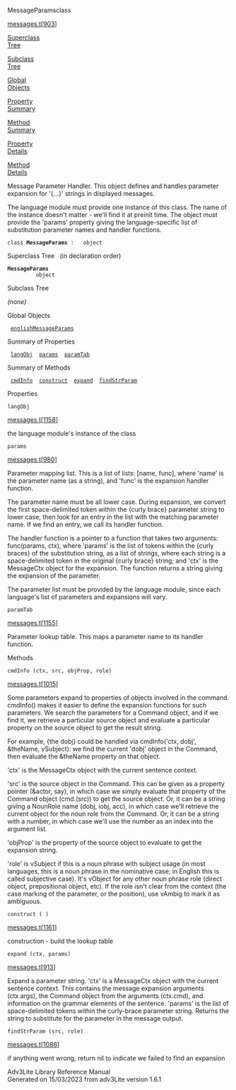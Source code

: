 ---
---
<span class="title">MessageParams</span><span class="type">class</span>

[messages.t](../file/messages.t.html)\[[903](../source/messages.t.html#903)\]

[Superclass  
Tree](#_SuperClassTree_)

[Subclass  
Tree](#_SubClassTree_)

[Global  
Objects](#_ObjectSummary_)

[Property  
Summary](#_PropSummary_)

[Method  
Summary](#_MethodSummary_)

[Property  
Details](#_Properties_)

[Method  
Details](#_Methods_)

<div class="fdesc">

Message Parameter Handler. This object defines and handles parameter
expansion for '{...}' strings in displayed messages.

The language module must provide one instance of this class. The name of
the instance doesn't matter - we'll find it at preinit time. The object
must provide the 'params' property giving the language-specific list of
substitution parameter names and handler functions.

`class `**`MessageParams`**` :   object`

</div>

<span id="_SuperClassTree_"></span>

<div class="mjhd">

<span class="hdln">Superclass Tree</span>   (in declaration order)

</div>

**`MessageParams`**  
`         object`  
<span id="_SubClassTree_"></span>

<div class="mjhd">

<span class="hdln">Subclass Tree</span>  

</div>

*(none)* <span id="_ObjectSummary_"></span>

<div class="mjhd">

<span class="hdln">Global Objects</span>  

</div>

` `[`englishMessageParams`](../object/englishMessageParams.html)`  `
<span id="_PropSummary_"></span>

<div class="mjhd">

<span class="hdln">Summary of Properties</span>  

</div>

` `[`langObj`](#langObj)`  `[`params`](#params)`  `[`paramTab`](#paramTab)`  `

<span id="_MethodSummary_"></span>

<div class="mjhd">

<span class="hdln">Summary of Methods</span>  

</div>

` `[`cmdInfo`](#cmdInfo)`  `[`construct`](#construct)`  `[`expand`](#expand)`  `[`findStrParam`](#findStrParam)`  `

<span id="_Properties_"></span>

<div class="mjhd">

<span class="hdln">Properties</span>  

</div>

<span id="langObj"></span>

`langObj`

[messages.t](../file/messages.t.html)\[[1158](../source/messages.t.html#1158)\]

<div class="desc">

the language module's instance of the class

</div>

<span id="params"></span>

`params`

[messages.t](../file/messages.t.html)\[[980](../source/messages.t.html#980)\]

<div class="desc">

Parameter mapping list. This is a list of lists: \[name, func\], where
'name' is the parameter name (as a string), and 'func' is the expansion
handler function.

The parameter name must be all lower case. During expansion, we convert
the first space-delimited token within the {curly brace} parameter
string to lower case, then look for an entry in the list with the
matching parameter name. If we find an entry, we call its handler
function.

The handler function is a pointer to a function that takes two
arguments: func(params, ctx), where 'params' is the list of tokens
within the {curly braces} of the substitution string, as a list of
strings, where each string is a space-delimited token in the original
{curly brace} string; and 'ctx' is the MessageCtx object for the
expansion. The function returns a string giving the expansion of the
parameter.

The parameter list must be provided by the language module, since each
language's list of parameters and expansions will vary.

</div>

<span id="paramTab"></span>

`paramTab`

[messages.t](../file/messages.t.html)\[[1155](../source/messages.t.html#1155)\]

<div class="desc">

Parameter lookup table. This maps a parameter name to its handler
function.

</div>

<span id="_Methods_"></span>

<div class="mjhd">

<span class="hdln">Methods</span>  

</div>

<span id="cmdInfo"></span>

`cmdInfo (ctx, src, objProp, role)`

[messages.t](../file/messages.t.html)\[[1015](../source/messages.t.html#1015)\]

<div class="desc">

Some parameters expand to properties of objects involved in the command.
cmdInfo() makes it easier to define the expansion functions for such
parameters. We search the parameters for a Command object, and if we
find it, we retrieve a particular source object and evaluate a
particular property on the source object to get the result string.

For example, {the dobj} could be handled via cmdInfo('ctx, dobj',
&theName, vSubject): we find the current 'dobj' object in the Command,
then evaluate the &theName property on that object.

'ctx' is the MessageCtx object with the current sentence context.

'src' is the source object in the Command. This can be given as a
property pointer (&actor, say), in which case we simply evaluate that
property of the Command object (cmd.(src)) to get the source object. Or,
it can be a string giving a NounRole name (dobj, iobj, acc), in which
case we'll retrieve the current object for the noun role from the
Command. Or, it can be a string with a number, in which case we'll use
the number as an index into the argument list.

'objProp' is the property of the source object to evaluate to get the
expansion string.

'role' is vSubject if this is a noun phrase with subject usage (in most
languages, this is a noun phrase in the nominative case; in English this
is called subjective case). It's vObject for any other noun phrase role
(direct object, prepositional object, etc). If the role isn't clear from
the context (the case marking of the parameter, or the position), use
vAmbig to mark it as ambiguous.

</div>

<span id="construct"></span>

`construct ( )`

[messages.t](../file/messages.t.html)\[[1161](../source/messages.t.html#1161)\]

<div class="desc">

construction - build the lookup table

</div>

<span id="expand"></span>

`expand (ctx, params)`

[messages.t](../file/messages.t.html)\[[913](../source/messages.t.html#913)\]

<div class="desc">

Expand a parameter string. 'ctx' is a MessageCtx object with the current
sentence context. This contains the message expansion arguments
(ctx.args), the Command object from the arguments (ctx.cmd), and
information on the grammar elements of the sentence. 'params' is the
list of space-delimited tokens within the curly-brace parameter string.
Returns the string to substitute for the parameter in the message
output.

</div>

<span id="findStrParam"></span>

`findStrParam (src, role)`

[messages.t](../file/messages.t.html)\[[1086](../source/messages.t.html#1086)\]

<div class="desc">

if anything went wrong, return nil to indicate we failed to find an
expansion

</div>

<div class="ftr">

Adv3Lite Library Reference Manual  
Generated on 15/03/2023 from adv3Lite version 1.6.1

</div>
